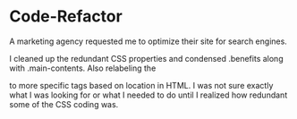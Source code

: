 # Code-Refactor
A marketing agency requested me to optimize their site for search engines.

I cleaned up the redundant CSS properties and condensed .benefits along with .main-contents.
Also relabeling the <div> to more specific tags based on location in HTML. 
  I was not sure exactly what I was looking for or what I needed to do until I realized how redundant some of the CSS coding was.
  
